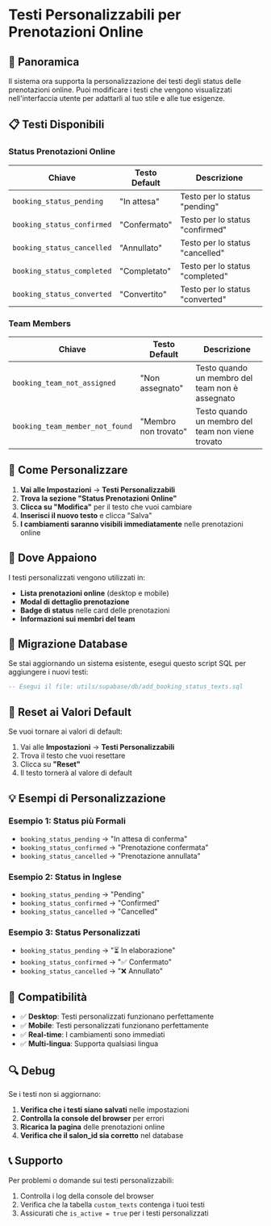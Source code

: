 # Testi Personalizzabili per Prenotazioni Online

## 🎯 Panoramica

Il sistema ora supporta la personalizzazione dei testi degli status delle prenotazioni online. Puoi modificare i testi che vengono visualizzati nell'interfaccia utente per adattarli al tuo stile e alle tue esigenze.

## 📋 Testi Disponibili

### Status Prenotazioni Online

| Chiave | Testo Default | Descrizione |
|--------|---------------|-------------|
| `booking_status_pending` | "In attesa" | Testo per lo status "pending" |
| `booking_status_confirmed` | "Confermato" | Testo per lo status "confirmed" |
| `booking_status_cancelled` | "Annullato" | Testo per lo status "cancelled" |
| `booking_status_completed` | "Completato" | Testo per lo status "completed" |
| `booking_status_converted` | "Convertito" | Testo per lo status "converted" |

### Team Members

| Chiave | Testo Default | Descrizione |
|--------|---------------|-------------|
| `booking_team_not_assigned` | "Non assegnato" | Testo quando un membro del team non è assegnato |
| `booking_team_member_not_found` | "Membro non trovato" | Testo quando un membro del team non viene trovato |

## 🔧 Come Personalizzare

1. **Vai alle Impostazioni** → **Testi Personalizzabili**
2. **Trova la sezione "Status Prenotazioni Online"**
3. **Clicca su "Modifica"** per il testo che vuoi cambiare
4. **Inserisci il nuovo testo** e clicca "Salva"
5. **I cambiamenti saranno visibili immediatamente** nelle prenotazioni online

## 📱 Dove Appaiono

I testi personalizzati vengono utilizzati in:

- **Lista prenotazioni online** (desktop e mobile)
- **Modal di dettaglio prenotazione**
- **Badge di status** nelle card delle prenotazioni
- **Informazioni sui membri del team**

## 🚀 Migrazione Database

Se stai aggiornando un sistema esistente, esegui questo script SQL per aggiungere i nuovi testi:

```sql
-- Esegui il file: utils/supabase/db/add_booking_status_texts.sql
```

## 🔄 Reset ai Valori Default

Se vuoi tornare ai valori di default:

1. Vai alle **Impostazioni** → **Testi Personalizzabili**
2. Trova il testo che vuoi resettare
3. Clicca su **"Reset"**
4. Il testo tornerà al valore di default

## 💡 Esempi di Personalizzazione

### Esempio 1: Status più Formali
- `booking_status_pending` → "In attesa di conferma"
- `booking_status_confirmed` → "Prenotazione confermata"
- `booking_status_cancelled` → "Prenotazione annullata"

### Esempio 2: Status in Inglese
- `booking_status_pending` → "Pending"
- `booking_status_confirmed` → "Confirmed"
- `booking_status_cancelled` → "Cancelled"

### Esempio 3: Status Personalizzati
- `booking_status_pending` → "⏳ In elaborazione"
- `booking_status_confirmed` → "✅ Confermato"
- `booking_status_cancelled` → "❌ Annullato"

## 🎨 Compatibilità

- ✅ **Desktop**: Testi personalizzati funzionano perfettamente
- ✅ **Mobile**: Testi personalizzati funzionano perfettamente
- ✅ **Real-time**: I cambiamenti sono immediati
- ✅ **Multi-lingua**: Supporta qualsiasi lingua

## 🔍 Debug

Se i testi non si aggiornano:

1. **Verifica che i testi siano salvati** nelle impostazioni
2. **Controlla la console del browser** per errori
3. **Ricarica la pagina** delle prenotazioni online
4. **Verifica che il salon_id sia corretto** nel database

## 📞 Supporto

Per problemi o domande sui testi personalizzabili:

1. Controlla i log della console del browser
2. Verifica che la tabella `custom_texts` contenga i tuoi testi
3. Assicurati che `is_active = true` per i testi personalizzati 